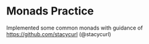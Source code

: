 # Monads Practice

Implemented some common monads with guidance of https://github.com/stacycurl (@stacycurl)
